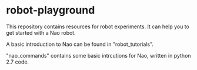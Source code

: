# robot-playground

This repository contains resources for robot experiments. It can help you to get started with a Nao robot. 

A basic introduction to Nao can be found in "robot_tutorials".

"nao_commands" contains some basic intrcutions for Nao, written in python 2.7 code.







